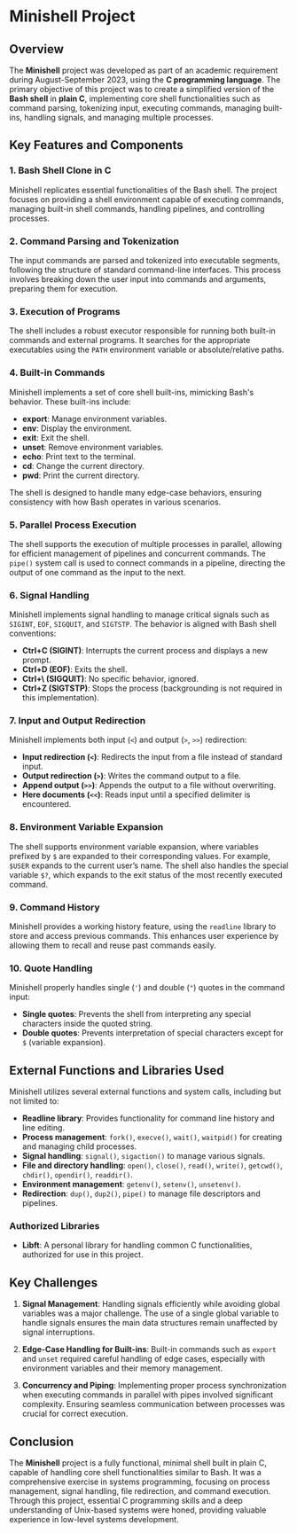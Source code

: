 # Minishell Project

## Overview

The **Minishell** project was developed as part of an academic requirement during August-September 2023, using the **C programming language**. The primary objective of this project was to create a simplified version of the **Bash shell** in **plain C**, implementing core shell functionalities such as command parsing, tokenizing input, executing commands, managing built-ins, handling signals, and managing multiple processes.

## Key Features and Components

### 1. **Bash Shell Clone in C**
Minishell replicates essential functionalities of the Bash shell. The project focuses on providing a shell environment capable of executing commands, managing built-in shell commands, handling pipelines, and controlling processes.

### 2. **Command Parsing and Tokenization**
The input commands are parsed and tokenized into executable segments, following the structure of standard command-line interfaces. This process involves breaking down the user input into commands and arguments, preparing them for execution.

### 3. **Execution of Programs**
The shell includes a robust executor responsible for running both built-in commands and external programs. It searches for the appropriate executables using the `PATH` environment variable or absolute/relative paths.

### 4. **Built-in Commands**
Minishell implements a set of core shell built-ins, mimicking Bash's behavior. These built-ins include:

- **export**: Manage environment variables.
- **env**: Display the environment.
- **exit**: Exit the shell.
- **unset**: Remove environment variables.
- **echo**: Print text to the terminal.
- **cd**: Change the current directory.
- **pwd**: Print the current directory.

The shell is designed to handle many edge-case behaviors, ensuring consistency with how Bash operates in various scenarios.

### 5. **Parallel Process Execution**
The shell supports the execution of multiple processes in parallel, allowing for efficient management of pipelines and concurrent commands. The `pipe()` system call is used to connect commands in a pipeline, directing the output of one command as the input to the next.

### 6. **Signal Handling**
Minishell implements signal handling to manage critical signals such as `SIGINT`, `EOF`, `SIGQUIT`, and `SIGTSTP`. The behavior is aligned with Bash shell conventions:

- **Ctrl+C (SIGINT)**: Interrupts the current process and displays a new prompt.
- **Ctrl+D (EOF)**: Exits the shell.
- **Ctrl+\\ (SIGQUIT)**: No specific behavior, ignored.
- **Ctrl+Z (SIGTSTP)**: Stops the process (backgrounding is not required in this implementation).

### 7. **Input and Output Redirection**
Minishell implements both input (`<`) and output (`>`, `>>`) redirection:

- **Input redirection (`<`)**: Redirects the input from a file instead of standard input.
- **Output redirection (`>`)**: Writes the command output to a file.
- **Append output (`>>`)**: Appends the output to a file without overwriting.
- **Here documents (`<<`)**: Reads input until a specified delimiter is encountered.

### 8. **Environment Variable Expansion**
The shell supports environment variable expansion, where variables prefixed by `$` are expanded to their corresponding values. For example, `$USER` expands to the current user’s name. The shell also handles the special variable `$?`, which expands to the exit status of the most recently executed command.

### 9. **Command History**
Minishell provides a working history feature, using the `readline` library to store and access previous commands. This enhances user experience by allowing them to recall and reuse past commands easily.

### 10. **Quote Handling**
Minishell properly handles single (`'`) and double (`"`) quotes in the command input:

- **Single quotes**: Prevents the shell from interpreting any special characters inside the quoted string.
- **Double quotes**: Prevents interpretation of special characters except for `$` (variable expansion).

## External Functions and Libraries Used

Minishell utilizes several external functions and system calls, including but not limited to:

- **Readline library**: Provides functionality for command line history and line editing.
- **Process management**: `fork()`, `execve()`, `wait()`, `waitpid()` for creating and managing child processes.
- **Signal handling**: `signal()`, `sigaction()` to manage various signals.
- **File and directory handling**: `open()`, `close()`, `read()`, `write()`, `getcwd()`, `chdir()`, `opendir()`, `readdir()`.
- **Environment management**: `getenv()`, `setenv()`, `unsetenv()`.
- **Redirection**: `dup()`, `dup2()`, `pipe()` to manage file descriptors and pipelines.

### Authorized Libraries
- **Libft**: A personal library for handling common C functionalities, authorized for use in this project.

## Key Challenges

1. **Signal Management**: Handling signals efficiently while avoiding global variables was a major challenge. The use of a single global variable to handle signals ensures the main data structures remain unaffected by signal interruptions.
   
2. **Edge-Case Handling for Built-ins**: Built-in commands such as `export` and `unset` required careful handling of edge cases, especially with environment variables and their memory management.

3. **Concurrency and Piping**: Implementing proper process synchronization when executing commands in parallel with pipes involved significant complexity. Ensuring seamless communication between processes was crucial for correct execution.

## Conclusion

The **Minishell** project is a fully functional, minimal shell built in plain C, capable of handling core shell functionalities similar to Bash. It was a comprehensive exercise in systems programming, focusing on process management, signal handling, file redirection, and command execution. Through this project, essential C programming skills and a deep understanding of Unix-based systems were honed, providing valuable experience in low-level systems development.
